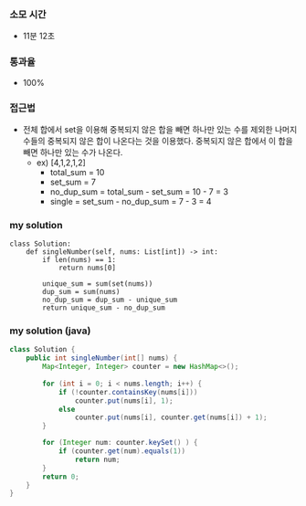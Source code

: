 ### 소모 시간
- 11분 12초

### 통과율
- 100%

### 접근법
- 전체 합에서 set을 이용해 중복되지 않은 합을 빼면 하나만 있는 수를 제외한 나머지 수들의 중복되지 않은 합이 나온다는 것을 이용했다. 중복되지 않은 합에서 이 합을 빼면 하나만 있는 수가 나온다.
    - ex) [4,1,2,1,2]
        - total_sum = 10
        - set_sum = 7
        - no_dup_sum = total_sum - set_sum = 10 - 7 = 3
        - single = set_sum - no_dup_sum = 7 - 3 = 4

### my solution
```
class Solution:
    def singleNumber(self, nums: List[int]) -> int:
        if len(nums) == 1:
            return nums[0]
        
        unique_sum = sum(set(nums))
        dup_sum = sum(nums)
        no_dup_sum = dup_sum - unique_sum
        return unique_sum - no_dup_sum
```

### my solution (java)
```java
class Solution {
    public int singleNumber(int[] nums) {
        Map<Integer, Integer> counter = new HashMap<>();
        
        for (int i = 0; i < nums.length; i++) {
            if (!counter.containsKey(nums[i]))
                counter.put(nums[i], 1);
            else
                counter.put(nums[i], counter.get(nums[i]) + 1);
        }

        for (Integer num: counter.keySet() ) {
            if (counter.get(num).equals(1))
                return num;
        }
        return 0;
    }
}
```